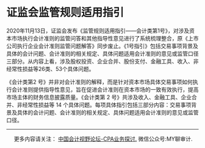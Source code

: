 ﻿证监会监管规则适用指引
===========

  

2020年11月13日，证监会发布《监管规则适用指引——会计类第1号》，对涉及资本市场执行会计准则的监管问答和其他指导性意见进行了系统梳理整合，原《上市公司执行企业会计准则监管问题解答》同步废止。《1号指引》包括交易事项背景及具体的会计问题、会计准则的相关规定、具体问题适用会计准则的意见或监管口径三部分。从内容上看，涉及股权投资、企业合并、股份支付、金融工具、收入、非经常性损益等26类、53个具体问题。

《会计类第2 号》并非对会计准则的解释，而是针对资本市场具体交易事项如何执行会计准则提供指导性意见，旨在促进会计准则在资本市场的一致有效执行，提高市场主体的财务信息披露质量。《会计类第 2 号》共涉及收入、金融工具、企业合并、非经常性损益等 14 个具体问题。每项具体指引包括三部分内容：交易事项背景及具体的会计问题、会计准则的相关规定、具体问题适用会计准则的意见或监管口径。

* * *

     更多内容请关注： [中国会计视野论坛-CPA业务探讨.](https://bbs.esnai.com/thread-5354530-1-3.html) 微信公众号:MY聊审计.
